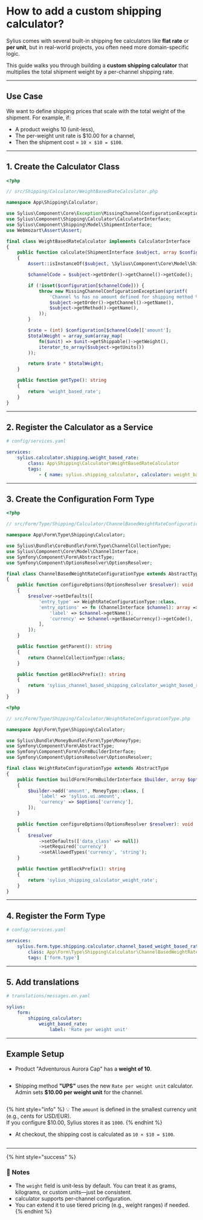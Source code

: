 # How to add a custom shipping calculator?

Sylius comes with several built-in shipping fee calculators like **flat rate** or **per unit**, but in real-world projects, you often need more domain-specific logic.

This guide walks you through building a **custom shipping calculator** that multiplies the total shipment weight by a per-channel shipping rate.

***

## Use Case

We want to define shipping prices that scale with the total weight of the shipment. For example, if:

* A product weighs 10 (unit-less),
* The per-weight unit rate is $10.00 for a channel,
* Then the shipment cost = `10 × $10 = $100`.

***

## 1. **Create the Calculator Class**

```php
<?php

// src/Shipping/Calculator/WeightBasedRateCalculator.php

namespace App\Shipping\Calculator;

use Sylius\Component\Core\Exception\MissingChannelConfigurationException;
use Sylius\Component\Shipping\Calculator\CalculatorInterface;
use Sylius\Component\Shipping\Model\ShipmentInterface;
use Webmozart\Assert\Assert;

final class WeightBasedRateCalculator implements CalculatorInterface
{
    public function calculate(ShipmentInterface $subject, array $configuration): int
    {
        Assert::isInstanceOf($subject, \Sylius\Component\Core\Model\ShipmentInterface::class);

        $channelCode = $subject->getOrder()->getChannel()->getCode();

        if (!isset($configuration[$channelCode])) {
            throw new MissingChannelConfigurationException(sprintf(
                'Channel %s has no amount defined for shipping method %s',
                $subject->getOrder()->getChannel()->getName(),
                $subject->getMethod()->getName(),
            ));
        }

        $rate = (int) $configuration[$channelCode]['amount'];
        $totalWeight = array_sum(array_map(
            fn($unit) => $unit->getShippable()->getWeight(),
            iterator_to_array($subject->getUnits())
        ));

        return $rate * $totalWeight;
    }

    public function getType(): string
    {
        return 'weight_based_rate';
    }
}
```

***

## 2. **Register the Calculator as a Service**

```yaml
# config/services.yaml

services:
    sylius.calculator.shipping.weight_based_rate:
        class: App\Shipping\Calculator\WeightBasedRateCalculator
        tags:
            - { name: sylius.shipping_calculator, calculator: weight_based_rate, form_type: App\Form\Type\Shipping\Calculator\ChannelBasedWeightRateConfigurationType, label: sylius.form.shipping_calculator.weight_based_rate.label }
```

***

## 3. **Create the Configuration Form Type**

```php
<?php

// src/Form/Type/Shipping/Calculator/ChannelBasedWeightRateConfigurationType.php

namespace App\Form\Type\Shipping\Calculator;

use Sylius\Bundle\CoreBundle\Form\Type\ChannelCollectionType;
use Sylius\Component\Core\Model\ChannelInterface;
use Symfony\Component\Form\AbstractType;
use Symfony\Component\OptionsResolver\OptionsResolver;

final class ChannelBasedWeightRateConfigurationType extends AbstractType
{
    public function configureOptions(OptionsResolver $resolver): void
    {
        $resolver->setDefaults([
            'entry_type' => WeightRateConfigurationType::class,
            'entry_options' => fn (ChannelInterface $channel): array => [
                'label' => $channel->getName(),
                'currency' => $channel->getBaseCurrency()->getCode(),
            ],
        ]);
    }

    public function getParent(): string
    {
        return ChannelCollectionType::class;
    }

    public function getBlockPrefix(): string
    {
        return 'sylius_channel_based_shipping_calculator_weight_based_rate';
    }
}
```

```php
<?php

// src/Form/Type/Shipping/Calculator/WeightRateConfigurationType.php

namespace App\Form\Type\Shipping\Calculator;

use Sylius\Bundle\MoneyBundle\Form\Type\MoneyType;
use Symfony\Component\Form\AbstractType;
use Symfony\Component\Form\FormBuilderInterface;
use Symfony\Component\OptionsResolver\OptionsResolver;

final class WeightRateConfigurationType extends AbstractType
{
    public function buildForm(FormBuilderInterface $builder, array $options): void
    {
        $builder->add('amount', MoneyType::class, [
            'label' => 'sylius.ui.amount',
            'currency' => $options['currency'],
        ]);
    }

    public function configureOptions(OptionsResolver $resolver): void
    {
        $resolver
            ->setDefaults(['data_class' => null])
            ->setRequired('currency')
            ->setAllowedTypes('currency', 'string');
    }

    public function getBlockPrefix(): string
    {
        return 'sylius_shipping_calculator_weight_rate';
    }
}
```

***

## 4. **Register the Form Type**

```yaml
# config/services.yaml

services:
    sylius.form.type.shipping.calculator.channel_based_weight_based_rate_configuration:
        class: App\Form\Type\Shipping\Calculator\ChannelBasedWeightRateConfigurationType
        tags: ['form.type']
```

***

## 5. **Add translations**

```yaml
# translations/messages.en.yaml

sylius:
    form:
        shipping_calculator:
            weight_based_rate:
                label: 'Rate per weight unit'
```

***

## Example Setup

* Product "Adventurous Aurora Cap" has a **weight of 10**.

<figure><img src="../.gitbook/assets/image (1) (1).png" alt=""><figcaption></figcaption></figure>

* Shipping method **"UPS"** uses the new `Rate per weight unit` calculator. \
  Admin sets **$10.00 per weight unit** for the channel.

<figure><img src="../.gitbook/assets/image (4) (1).png" alt=""><figcaption></figcaption></figure>

{% hint style="info" %}
💡 The `amount` is defined in the smallest currency unit (e.g., cents for USD/EUR).\
If you configure $10.00, Sylius stores it as `1000`.
{% endhint %}

* At checkout, the shipping cost is calculated as `10 × $10 = $100`.

<figure><img src="../.gitbook/assets/image (3) (1).png" alt=""><figcaption></figcaption></figure>

***

{% hint style="success" %}
### 🧠 Notes

* The `weight` field is unit-less by default. You can treat it as grams, kilograms, or custom units—just be consistent.
* calculator supports per-channel configuration.
* You can extend it to use tiered pricing (e.g., weight ranges) if needed.
{% endhint %}

